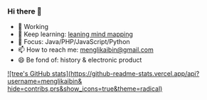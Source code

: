 ### Hi there 👋

- 🔭 Working
- 🌱 Keep learning: [leaning mind mapping](https://github.com/menglikaibin/mindMapping)
- 🤔 Focus: Java/PHP/JavaScript/Python
- 📫 How to reach me: menglikaibin@gmail.com
- 😄 Be fond of: history & electronic product

[![tree's GitHub stats](https://github-readme-stats.vercel.app/api?username=menglikaibin&
hide=contribs,prs&show_icons=true&theme=radical)](https://github.com/anuraghazra/github-readme-stats)
